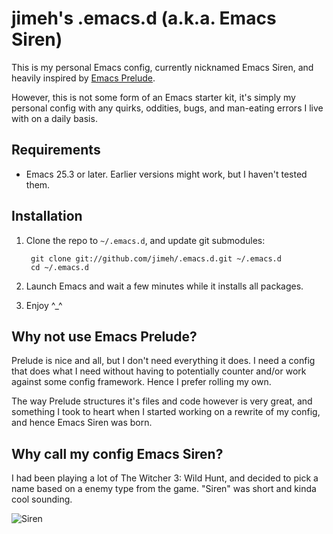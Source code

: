 # jimeh's .emacs.d (a.k.a. Emacs Siren)

This is my personal Emacs config, currently nicknamed Emacs Siren, and heavily
inspired by [Emacs Prelude](https://github.com/bbatsov/prelude).

However, this is not some form of an Emacs starter kit, it's simply my personal
config with any quirks, oddities, bugs, and man-eating errors I live with on a
daily basis.

## Requirements

- Emacs 25.3 or later. Earlier versions might work, but I haven't tested them.

## Installation

1. Clone the repo to `~/.emacs.d`, and update git submodules:

        git clone git://github.com/jimeh/.emacs.d.git ~/.emacs.d
        cd ~/.emacs.d

2. Launch Emacs and wait a few minutes while it installs all packages.
3. Enjoy ^_^

## Why not use Emacs Prelude?

Prelude is nice and all, but I don't need everything it does. I need a config
that does what I need without having to potentially counter and/or work against
some config framework. Hence I prefer rolling my own.

The way Prelude structures it's files and code however is very great, and
something I took to heart when I started working on a rewrite of my config, and
hence Emacs Siren was born.

## Why call my config Emacs Siren?

I had been playing a lot of The Witcher 3: Wild Hunt, and decided to pick a name
based on a enemy type from the game. "Siren" was short and kinda cool sounding.

![Siren](http://i.imgur.com/7PtsVDG.jpg)
